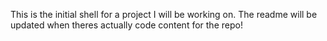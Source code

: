 This is the initial shell for a project I will be working on. The readme will be updated when theres actually code content for the repo!
